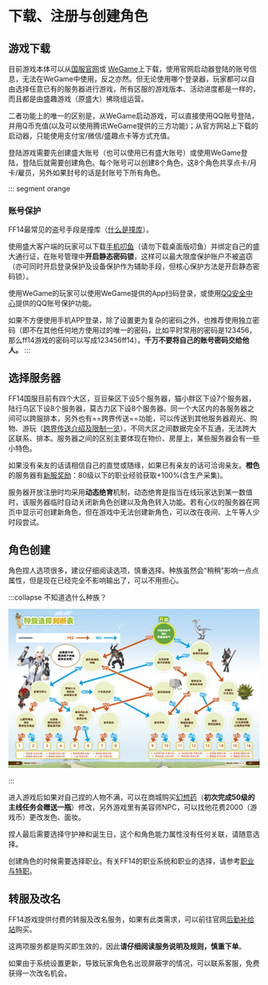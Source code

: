 # 下载、注册与创建角色

## 游戏下载

目前游戏本体可以从[国服官网](http://ff.sdo.com/web7/index/index.html)或 [WeGame](https://www.wegame.com.cn/store/2000340)上下载，使用官网启动器登陆的账号信息，无法在WeGame中使用，反之亦然。但无论使用哪个登录器，玩家都可以自由选择任意已有的服务器进行游戏，所有区服的游戏版本、活动进度都是一样的，而且都是由盛趣游戏（原盛大）拂晓组运营。

二者功能上的唯一的区别是，从WeGame启动游戏，可以直接使用QQ账号登陆，并用Q币充值(以及可以使用腾讯WeGame提供的三方功能)；从官方网站上下载的启动器，只能使用支付宝/微信/盛趣点卡等方式充值。

登陆游戏需要先创建盛大账号（也可以使用已有盛大账号）或使用WeGame登陆，登陆后就需要创建角色。每个账号可以创建8个角色，这8个角色共享点卡/月卡/雇员，另外如果封号的话是封账号下所有角色。

::: segment orange
### 账号保护

FF14最常见的盗号手段是撞库（[什么是撞库](https://zhuanlan.zhihu.com/p/120341665)）。

使用盛大客户端的玩家可以下载[手机叨鱼](https://daoyu.sdo.com/#/)（请勿下载桌面版叨鱼）并绑定自己的盛大通行证，在账号管理中**开启静态密码锁**，这样可以最大限度保护账户不被盗窃（亦可同时开启登录保护及设备保护作为辅助手段，但核心保护方法是开启静态密码锁）。

使用WeGame的玩家可以使用WeGame提供的App扫码登录，或使用[QQ安全中心](https://aq.qq.com/cn2/index)提供的QQ账号保护功能。

如果不方便使用手机APP登录，除了设置更为复杂的密码之外，也推荐使用独立密码（即不在其他任何地方使用过的唯一的密码，比如平时常用的密码是123456，那么ff14游戏的密码可以写成123456ff14）。**千万不要将自己的账号密码交给他人。**
:::

## 选择服务器

FF14国服目前有四个大区，豆豆柴区下设5个服务器，猫小胖区下设7个服务器，陆行鸟区下设8个服务器，莫古力区下设8个服务器。同一个大区内的各服务器之间可以跨服排本，另外也有==跨界传送==功能，可以传送到其他服务器观光、购物、游玩（[跨界传送介绍及限制一览](https://ff14.huijiwiki.com/wiki/%E8%B7%A8%E7%95%8C%E4%BC%A0%E9%80%81)）。不同大区之间数据完全不互通，无法跨大区联系、排本。服务器之间的区别主要体现在物价、房屋上，某些服务器会有一些小特色。

如果没有亲友的话请相信自己的直觉或随缘，如果已有亲友的话可洽询亲友。**橙色**的服务器有[新服奖励](/basic/levelup.md)：80级以下的职业经验获取+100%(含生产采集)。

<ServerList />

服务器开放注册时均采用**动态绝育**机制，动态绝育是指当在线玩家达到某一数值时，该服务器临时自动关闭新角色创建以及角色转入功能。若有心仪的服务器在网页中显示可创建新角色，但在游戏中无法创建新角色，可以改在夜间、上午等人少时段尝试。

## 角色创建

角色捏人选项很多，建议仔细阅读选项，慎重选择。种族虽然会“稍稍”影响一点点属性，但是现在已经完全不影响输出了，可以不用担心。
<!-- 【补】这里应该补几张图来着…用UI的双图并排界面 -->

:::collapse 不知道选什么种族？

![种族选择判断表](./char.assets/ff14_STmanual_12_13.jpg)

:::

进入游戏后如果对自己捏的人物不满，可以在商城购买[幻想药](https://qu.sdo.com/tools-shop?merchantId=1&currentPage=1&pageSize=40&order=0&keyword=&tagId=&baseCategoryId=1&baseCategoryName=%E5%B9%BB%E6%83%B3%E8%8D%AF&childCategoryId=)（**初次完成50级的主线任务会赠送一瓶**）修改，另外游戏里有美容师NPC，可以找他花费2000<i class="xiv gil"></i>（游戏币）更改发色、面妆。

捏人最后需要选择守护神和诞生日，这个和角色能力属性没有任何关联，请随意选择。

创建角色的时候需要选择职业。有关FF14的职业系统和职业的选择，请参考[职业与特职](./job.md)。

## 转服及改名

FF14游戏提供付费的转服及改名服务，如果有此类需求，可以前往官网[后勤补给站](https://actff1.web.sdo.com/project/141028dgf/index.html)购买。

这两项服务都是购买即生效的，因此**请仔细阅读服务说明及规则，慎重下单**。

如果由于系统设置更新，导致玩家角色名出现屏蔽字的情况，可以联系客服，免费获得一次改名机会。
